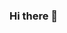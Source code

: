 ### Hi there 👋

<!--
**ChathuraKaranayake/ChathuraKaranayake** is a ✨ _special_ ✨ repository because its `README.md` (this file) appears on your GitHub profile.....

Here are some ideas to get you started:

- 🔭 I’m currently working on ...
- 🌱 I’m currently learning ...
- 👯 I’m looking to collaborate on ...
- 🤔 I’m looking for help with ...
- 💬 Ask me about ...
- 📫 How to reach me: ...
- 😄 Pronouns: ...
- ⚡ Fun fact: ...
-->
